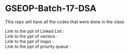 # GSEOP-Batch-17-DSA
This repo will have all the codes that were done in the class 

Link to the ppt of Linked List : <br>
Link to the ppt of vectors : <br>
Link to the ppt of maps : <br>
Link to the ppt of priority queue : <br>
